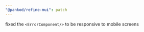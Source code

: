```yaml
---
"@pankod/refine-mui": patch
---
```


fixed the `<ErrorComponent/>` to be responsive to mobile screens
